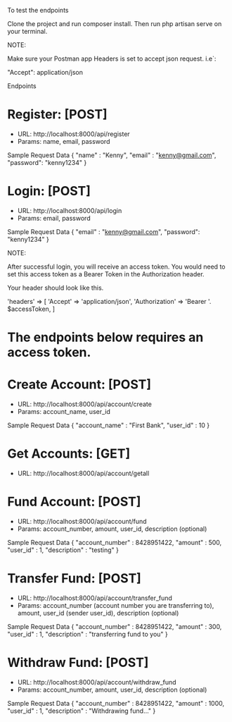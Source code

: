 To test the endpoints

Clone the project and run composer install. Then run php artisan serve on your terminal.



NOTE:

Make sure your Postman app Headers is set to accept json request. i.e`:

"Accept": application/json



Endpoints 

# Register: [POST]
  - URL: http://localhost:8000/api/register
  - Params: name, email, password
  
  Sample Request Data
  {
    "name" : "Kenny",
    "email" : "kenny@gmail.com",
    "password": "kenny1234"
  }
  
  
# Login: [POST]
  - URL: http://localhost:8000/api/login
  - Params: email, password
  
  Sample Request Data
  {
    "email" : "kenny@gmail.com",
    "password": "kenny1234"
  }
  
  
  NOTE:
  
  After successful login, you will receive an access token. You would need to set this access token as a Bearer Token in the Authorization header.
  
  Your header should look like this.
  
  'headers' => [
    'Accept' => 'application/json',
    'Authorization' => 'Bearer '. $accessToken,
  ]
  
  # The endpoints below requires an access token.
  
  
  # Create Account: [POST]
  - URL: http://localhost:8000/api/account/create
  - Params: account_name, user_id
  
  Sample Request Data
  {
    "account_name" : "First Bank",
    "user_id" : 10
  }
 
 
  
 # Get Accounts: [GET]
  - URL: http://localhost:8000/api/account/getall



 # Fund Account: [POST]
  - URL: http://localhost:8000/api/account/fund
  - Params: account_number, amount, user_id, description (optional)
  
  Sample Request Data
  {
    "account_number" : 8428951422,
    "amount" : 500,
    "user_id" : 1,
    "description" : "testing"
  }
  
  
  # Transfer Fund: [POST]
  - URL: http://localhost:8000/api/account/transfer_fund
  - Params: account_number (account number you are transferring to), amount, user_id (sender user_id), description (optional)
  
  Sample Request Data
  {
    "account_number" : 8428951422,
    "amount" : 300,
    "user_id" : 1,
    "description" : "transferring fund to you"
  }
  
  
  # Withdraw Fund: [POST]
  - URL: http://localhost:8000/api/account/withdraw_fund
  - Params: account_number, amount, user_id, description (optional)
  
  Sample Request Data
  {
    "account_number" : 8428951422,
    "amount" : 1000,
    "user_id" : 1,
    "description" : "Withdrawing fund..."
  }
  
  
  
